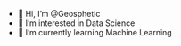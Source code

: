 - 👋 Hi, I’m @Geosphetic
- 👀 I’m interested in Data Science
- 🌱 I’m currently learning Machine Learning
<!---
Geosphetic/Geosphetic is a ✨ special ✨ repository because its `README.md` (this file) appears on your GitHub profile.
You can click the Preview link to take a look at your changes.
--->
